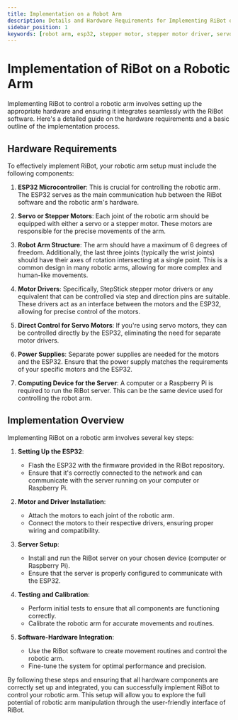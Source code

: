 ```yaml
---
title: Implementation on a Robot Arm
description: Details and Hardware Requirements for Implementing RiBot on a Robot Arm
sidebar_position: 1
keywords: [robot arm, esp32, stepper motor, stepper motor driver, servo motor, robotic arm, hardware, implementation, guide]
---
```

# Implementation of RiBot on a Robotic Arm

Implementing RiBot to control a robotic arm involves setting up the appropriate hardware and ensuring it integrates seamlessly with the RiBot software. Here's a detailed guide on the hardware requirements and a basic outline of the implementation process.

## Hardware Requirements

To effectively implement RiBot, your robotic arm setup must include the following components:

1. **ESP32 Microcontroller**: This is crucial for controlling the robotic arm. The ESP32 serves as the main communication hub between the RiBot software and the robotic arm's hardware.

2. **Servo or Stepper Motors**: Each joint of the robotic arm should be equipped with either a servo or a stepper motor. These motors are responsible for the precise movements of the arm.

3. **Robot Arm Structure**: The arm should have a maximum of 6 degrees of freedom. Additionally, the last three joints (typically the wrist joints) should have their axes of rotation intersecting at a single point. This is a common design in many robotic arms, allowing for more complex and human-like movements.

4. **Motor Drivers**: Specifically, StepStick stepper motor drivers or any equivalent that can be controlled via step and direction pins are suitable. These drivers act as an interface between the motors and the ESP32, allowing for precise control of the motors.

5. **Direct Control for Servo Motors**: If you're using servo motors, they can be controlled directly by the ESP32, eliminating the need for separate motor drivers.

6. **Power Supplies**: Separate power supplies are needed for the motors and the ESP32. Ensure that the power supply matches the requirements of your specific motors and the ESP32.

7. **Computing Device for the Server**: A computer or a Raspberry Pi is required to run the RiBot server. This can be the same device used for controlling the robot arm.

## Implementation Overview

Implementing RiBot on a robotic arm involves several key steps:

1. **Setting Up the ESP32**:
   - Flash the ESP32 with the firmware provided in the RiBot repository.
   - Ensure that it's correctly connected to the network and can communicate with the server running on your computer or Raspberry Pi.

2. **Motor and Driver Installation**:
   - Attach the motors to each joint of the robotic arm.
   - Connect the motors to their respective drivers, ensuring proper wiring and compatibility.

3. **Server Setup**:
   - Install and run the RiBot server on your chosen device (computer or Raspberry Pi).
   - Ensure that the server is properly configured to communicate with the ESP32.

4. **Testing and Calibration**:
   - Perform initial tests to ensure that all components are functioning correctly.
   - Calibrate the robotic arm for accurate movements and routines.

6. **Software-Hardware Integration**:
   - Use the RiBot software to create movement routines and control the robotic arm.
   - Fine-tune the system for optimal performance and precision.

By following these steps and ensuring that all hardware components are correctly set up and integrated, you can successfully implement RiBot to control your robotic arm. This setup will allow you to explore the full potential of robotic arm manipulation through the user-friendly interface of RiBot.
